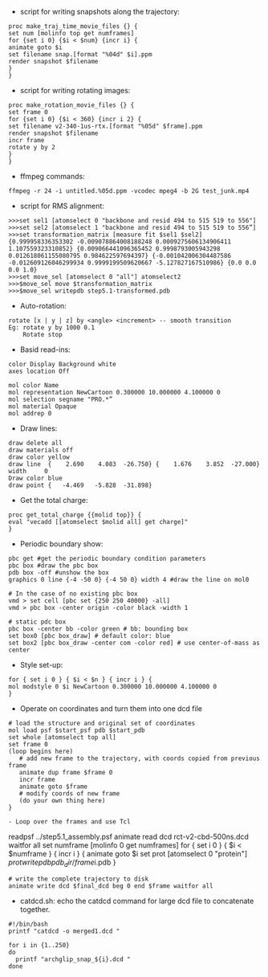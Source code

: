 
- script for writing snapshots along the trajectory:  
```
proc make_traj_time_movie_files {} {
set num [molinfo top get numframes]
for {set i 0} {$i < $num} {incr i} {
animate goto $i
set filename snap.[format "%04d" $i].ppm
render snapshot $filename
}
}
```

- script for writing rotating images:  
```
proc make_rotation_movie_files {} {
set frame 0
for {set i 0} {$i < 360} {incr i 2} {
set filename v2-340-1us-rtx.[format "%05d" $frame].ppm
render snapshot $filename
incr frame
rotate y by 2
}
}
```

- ffmpeg commands: 
```
ffmpeg -r 24 -i untitled.%05d.ppm -vcodec mpeg4 -b 2G test_junk.mp4
```

- script for RMS alignment:  
```
>>>set sel1 [atomselect 0 "backbone and resid 494 to 515 519 to 556"]
>>>set sel2 [atomselect 1 "backbone and resid 494 to 515 519 to 556”] 
>>>set transformation_matrix [measure fit $sel1 $sel2] 
{0.999958336353302 -0.009078864008188248 0.0009275606134906411 1.107559323310852} {0.009066441096365452 0.9998793005943298 0.012618061155080795 0.984622597694397} {-0.001042006304487586 -0.012609126046299934 0.9999199509620667 -5.127827167510986} {0.0 0.0 0.0 1.0} 
>>>set move_sel [atomselect 0 "all"] atomselect2 
>>>$move_sel move $transformation_matrix 
>>>$move_sel writepdb step5.1-transformed.pdb

```

- Auto-rotation:  
```
rotate [x | y | z] by <angle> <increment> -- smooth transition
Eg: rotate y by 1000 0.1
    Rotate stop
```

- Basid read-ins:  
```
color Display Background white
axes location Off

mol color Name
mol representation NewCartoon 0.300000 10.000000 4.100000 0
mol selection segname "PRO.*”
mol material Opaque
mol addrep 0
```

- Draw lines:  
```
draw delete all
draw materials off
draw color yellow
draw line  {    2.690    4.083  -26.750} {    1.676    3.852  -27.000} width     0
Draw color blue
draw point {   -4.469   -5.828  -31.898}
```

- Get the total charge:  
```
proc get_total_charge {{molid top}} {
eval "vecadd [[atomselect $molid all] get charge]"
}
```

- Periodic boundary show:  
```
pbc get #get the periodic boundary condition parameters
pbc box #draw the pbc box
pdb box -off #unshow the box
graphics 0 line {-4 -50 0} {-4 50 0} width 4 #draw the line on mol0

# In the case of no existing pbc box
vmd > set cell [pbc set {250 250 40000} -all]
vmd > pbc box -center origin -color black -width 1

# static pdc box
pbc box -center bb -color green # bb: bounding box
set box0 [pbc box_draw] # default color: blue
set box2 [pbc box_draw -center com -color red] # use center-of-mass as center

```

- Style set-up: 
```
for { set i 0 } { $i < $n } { incr i } {
mol modstyle 0 $i NewCartoon 0.300000 10.000000 4.100000 0 
}

```

- Operate on coordinates and turn them into one dcd file  
```
# load the structure and original set of coordinates 
mol load psf $start_psf pdb $start_pdb 
set whole [atomselect top all] 
set frame 0 
(loop begins here) 
   # add new frame to the trajectory, with coords copied from previous frame 
   animate dup frame $frame 0 
   incr frame 
   animate goto $frame 
   # modify coords of new frame 
   (do your own thing here) 
} 

- Loop over the frames and use Tcl 
```
readpsf ../step5.1_assembly.psf
animate read dcd rct-v2-cbd-500ns.dcd waitfor all
set numframe [molinfo 0 get numframes]
for { set i 0 } { $i < $numframe } { incr i } {
    animate goto $i
    set prot [atomselect 0 "protein"]
    $prot writepdb pdb_dir/frame$i.pdb
}
```
# write the complete trajectory to disk 
animate write dcd $final_dcd beg 0 end $frame waitfor all 
```
- catdcd.sh: echo the catdcd command for large dcd file to concatenate together.

```
#!/bin/bash
printf "catdcd -o merged1.dcd "

for i in {1..250}
do
  printf "archglip_snap_${i}.dcd "
done
```
